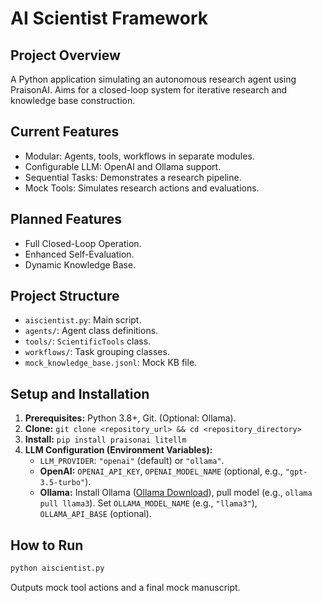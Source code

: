 # AI Scientist Framework

## Project Overview
A Python application simulating an autonomous research agent using PraisonAI. Aims for a closed-loop system for iterative research and knowledge base construction.

## Current Features
*   Modular: Agents, tools, workflows in separate modules.
*   Configurable LLM: OpenAI and Ollama support.
*   Sequential Tasks: Demonstrates a research pipeline.
*   Mock Tools: Simulates research actions and evaluations.

## Planned Features
*   Full Closed-Loop Operation.
*   Enhanced Self-Evaluation.
*   Dynamic Knowledge Base.

## Project Structure
- `aiscientist.py`: Main script.
- `agents/`: Agent class definitions.
- `tools/`: `ScientificTools` class.
- `workflows/`: Task grouping classes.
- `mock_knowledge_base.jsonl`: Mock KB file.

## Setup and Installation
1.  **Prerequisites:** Python 3.8+, Git. (Optional: Ollama).
2.  **Clone:** `git clone <repository_url> && cd <repository_directory>`
3.  **Install:** `pip install praisonai litellm`
4.  **LLM Configuration (Environment Variables):**
    *   `LLM_PROVIDER`: `"openai"` (default) or `"ollama"`.
    *   **OpenAI:** `OPENAI_API_KEY`, `OPENAI_MODEL_NAME` (optional, e.g., `"gpt-3.5-turbo"`).
    *   **Ollama:** Install Ollama ([Ollama Download](https://ollama.com/download)), pull model (e.g., `ollama pull llama3`). Set `OLLAMA_MODEL_NAME` (e.g., `"llama3"`), `OLLAMA_API_BASE` (optional).

## How to Run
```bash
python aiscientist.py
```
Outputs mock tool actions and a final mock manuscript.
